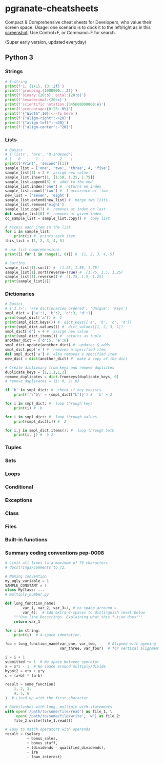 # pgranate-cheatsheets

Compact &amp; Comprehensive cheat sheets for Developers, who value their screen space. Usage: one scenario is to dock it to the left/right as in this [screenshot](usage.png). Use Control+F, or Command+F for search.

(Super early version, updated everyday)

## Python 3

### Strings

```python
# f-string
print(f'1, {1+1}, {3:.2f}')
print(f'grouping:{1000000:,.2f}')
print(f'binary:{20:b}, octal:{20:o}')
print(f'hexadecimal:{20:x}')
print(f'scientific notation:{345600000000:e}')
print(f'precentage:{0.25:.0%}')
print(f'{"Width":10}|<--To here')
print(f'{"align-right":->20}')
print(f'{"align-left":-<20}')
print(f'{"align-center":-^20}')
```

### Lists

```python
# Basics
# ['lists', 'are', '0-indexed']
# [   0   ,   1  ,       2    ]
print(['Print', 'second'][1])
sample_list = ['one', 'two', 'three', 4, 'five']
sample_list[1] = 2 #  assign new value
sample_list.insert(1, [1.50, 1.25, 1.75])
sample_list.append(6) #  adds to the end
sample_list.index('one') #  returns an index
sample_list.count('two') #  1 occurence of 'two
new_list = ['seven', 'eight']
sample_list.extend(new_list) #  merge two lists
sample_list.remove('eight')
sample_list.pop(7) #  removes at index or last
del sample_list[6] #  removes at given index
cc_sample_list = sample_list.copy() #  copy list

# Access each item in the list
for i in sample_list:
    print(i) #  prints each item
this_list = [1, 2, 3, 4, 5]
```

```python
# use list comprehensions
print([i for i in range(1, 6)]) #  [1, 2, 3, 4, 5]
```

```python
# Sorting
sample_list[1].sort() #  [1.25, 1.50, 1.75]
sample_list[1].sort(reverse=True) #  [1.75, 1.5, 1.25]
sample_list[1].reverse() #  [1.75, 1.5, 1.25]
print(sample_list[1])
```

### Dictionaries

```python
# Basics
# {'3.7>': 'are dictionaries ordered', 'Unique': 'Keys'}
smpl_dict = {'a':1, 'b':2, 'c':3, 'd':1}
print(smpl_dict['a']) #  1
print(smpl_dict.keys()) #  dict_keys(['a', 'b', 'c', 'd'])
print(smpl_dict.values()) #  dict_values([1, 2, 3, 1])
smpl_dict['d'] = 4 #  assign new value
print(smpl_dict.items()) #  returns as tuple
another_dict = {'d':5, 'e':6}
smpl_dict.update(another_dict) #  updates & adds
smpl_dict.pop('e') #  removes a specified item
del smpl_dict['a'] #  also removes a specified item
new_dict = dict(another_dict) #  make a copy of the dict
```

```python
# Create dictionary from keys and remove duplictes
duplicate_keys = [1,1,1,1,2]
remove_duplicates = dict.fromkeys(duplicate_keys, 0)
# remove_duplicates = {1: 0, 2: 0}
```

```python
if 'b' in smpl_dict: #  check if key exsists
    print(f'\'b\' = {smpl_dict["b"]}') #  'b' = 2

for i in smpl_dict: #  loop through keys
    print(i) #  b

for i in smpl_dict: #  loop through values
    print(smpl_dict[i]) #  2

for i,j in smpl_dict.items(): #  loop through both
    print(i, j) #  b 2
```

### Tuples

### Sets

### Loops

### Conditional

### Exceptions

### Class

###

### Files

### Built-in functions

### Summary coding conventions pep-0008

```python
# Limit all lines to a maximum of 79 characters
# docstrings/comments to 72.
```

```python
# Naming convention
my_ugly_variable = 1
SAMPLE_CONSTANT = 1
class MyClass: ...
# multiply_number.py

def long_function_name(
        var_1, var_2, var_3=1, # no space arround =
        var_4):  # Add extra 4-spaces to distinguish level below
    """One-line Docstrings. Explaining what this f-tion does"""
    return var_1

for i in string:
    print(i)  # 4-space identation.

foo = long_function_name(var_one, var_two,     # Aligned with opening
                         var_three, var_four)  # for vertical alignment.
```

```python
i = i + 1
submitted += 1  # No space between operator
x = x*2 - 1  # No space around multiply/divide
hypot2 = x*x + y*y
c = (a+b) * (a-b)
```

```python
result = some_function(
    1, 2, 3,
    4, 5, 6
)  # Lined up with the first character
```

```python
# Backslashes with long, multiple with-statements.
with open('/path/to/some/file/read') as file_1, \
     open('/path/to/some/file/write', 'w') as file_2:
    file_2.write(file_1.read())
```

```python
# Easy to match operators with operands
result = (salary
          + bonus_sales,
          + bonus_staff,
          + (dividends - qualified_dividends),
          - ira
          - loan_interest)
```
